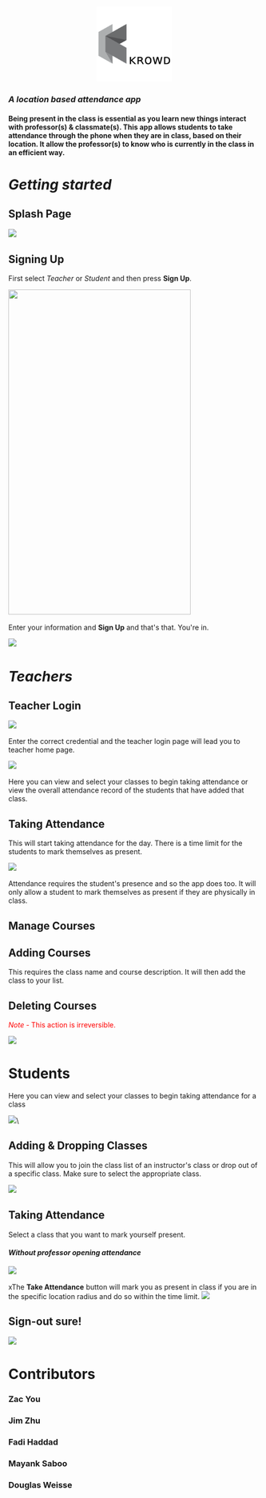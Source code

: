 <p align="center">
<img src="https://github.com/saboomayank/Krowd/blob/master/app/src/main/res/drawable/logo.png?raw=true" class="icon" height="150px" width="150px">
</p>

### _A location based attendance app_

#### Being present in the class is essential as you learn new things interact with professor(s) & classmate(s). This app allows students to take attendance through the phone when they are in class, based on their location. It allow the professor(s) to know who is currently in the class in an efficient way.

# _Getting started_

## Splash Page
<img src="https://i.imgur.com/5peW7Mg.gif" class="screenshot">

## Signing Up
First select *Teacher* or *Student* and then press **Sign Up**.

<img src="https://i.imgur.com/iUSs5fr.jpg" class="screenshot" width="365" height="651">

Enter your information and **Sign Up** and that's that. You're in.

<img src="https://i.imgur.com/kw1kPsu.gif" class="screenshot">

# _Teachers_
## Teacher Login
<img src="https://i.imgur.com/ZAImAoL.gif" class="screenshot">

Enter the correct credential and the teacher login page will lead you to teacher home page.

<img src="https://i.imgur.com/n4J4Dzy.gif" class="screenshot">

Here you can view and select your classes to begin taking attendance or view the overall attendance record of the students that have added that class.

## Taking Attendance
This will start taking attendance for the day. There is a time limit for the students to mark themselves as present.

<img src="https://i.imgur.com/S5t1qg9.gif" class="screenshot">

Attendance requires the student's presence and so the app does too. It will only allow a student to mark themselves as present if they are physically in class.

## Manage Courses

## Adding Courses
This requires the class name and course description. It will then add the class to your list.

## Deleting Courses
<span style="color:red"> *Note* - This action is irreversible. </span>

<img src="https://i.imgur.com/5Cicl4X.gif" class="screenshot">

# Students
Here you can view and select your classes to begin taking attendance for a class

<img src="https://i.imgur.com/zzqAXsw.gif" class="screenshot">\

## Adding & Dropping Classes
This will allow you to join the class list of an instructor's class or drop out of a specific class. Make sure to select the appropriate class.

<img src="https://i.imgur.com/7K49BHN.gif" class="screenshot">

## Taking Attendance
Select a class that you want to mark yourself present.
#### *Without professor opening attendance*
<img src="https://i.imgur.com/l4HAPyl.gif" class="screenshot">

xThe **Take Attendance** button will mark you as present in class if you are in the specific location radius and do so within the time limit.
<img src="https://i.imgur.com/ocRmTts.gif" class="screenshot">

## Sign-out sure!

<img src="https://i.imgur.com/jTWMi8F.gif" class="screenshot">

# Contributors
### Zac You
### Jim Zhu
### Fadi Haddad
### Mayank Saboo
### Douglas Weisse
